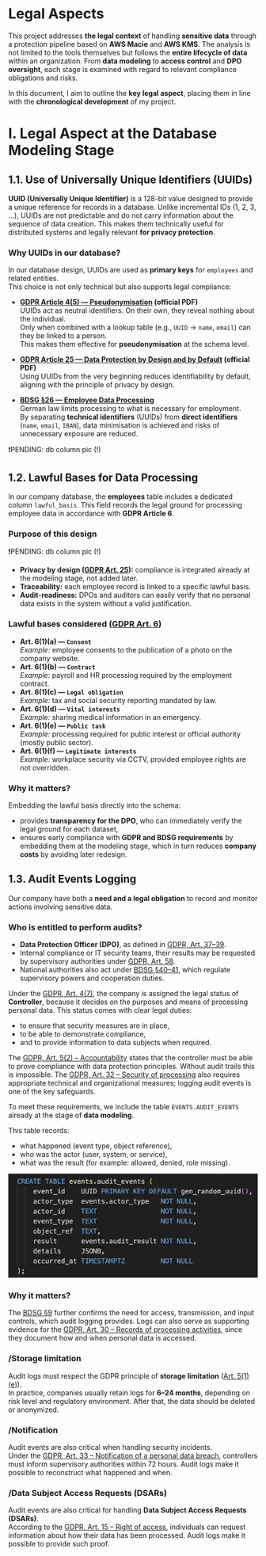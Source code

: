 # Legal Aspects

This project addresses **the legal context** of handling **sensitive data** through a protection pipeline based on **AWS Macie** and **AWS KMS**. The analysis is not limited to the tools themselves but follows the **entire lifecycle of data** within an organization.
From **data modeling** to **access control** and **DPO oversight**, each stage is examined with regard to relevant compliance obligations and risks.

In this document, I aim to outline the **key legal aspect**, placing them in line with the **chronological development** of my project.


# I. Legal Aspect at the Database Modeling Stage

## 1.1. Use of Universally Unique Identifiers (UUIDs)

**UUID (Universally Unique Identifier)** is a 128-bit value designed to provide a unique reference for records in a database.
Unlike incremental IDs (1, 2, 3, …), UUIDs are not predictable and do not carry information about the sequence of data creation. This makes them technically useful for distributed systems and legally relevant **for privacy protection**.

### Why UUIDs in our database?

In our database design, UUIDs are used as **primary keys** for `employees` and related entities.  
This choice is not only technical but also supports legal compliance:

- **[GDPR Article 4(5) — Pseudonymisation](https://eur-lex.europa.eu/legal-content/EN/TXT/PDF/?uri=CELEX:32016R0679#page=33) (official PDF)**  
  UUIDs act as neutral identifiers. On their own, they reveal nothing about the individual.  
  Only when combined with a lookup table (e.g., `UUID` → `name`, `email`) can they be linked to a person.  
  This makes them effective for **pseudonymisation** at the schema level.  

- **[GDPR Article 25 — Data Protection by Design and by Default](https://eur-lex.europa.eu/legal-content/EN/TXT/PDF/?uri=CELEX:32016R0679#page=48) (official PDF)**  
Using UUIDs from the very beginning reduces identifiability by default, aligning with the principle of privacy by design.  

- **[BDSG §26 — Employee Data Processing](https://www.gesetze-im-internet.de/bdsg_2018/__26.html)**  
  German law limits processing to what is necessary for employment.  
  By separating **technical identifiers** (UUIDs) from **direct identifiers** (`name`, `email`, `IBAN`), data minimisation is achieved and risks of unnecessary exposure are reduced.


❗PENDING: db column pic (!)

## 1.2. Lawful Bases for Data Processing

In our company database, the **employees** table includes a dedicated column `lawful_basis`.
This field records the legal ground for processing employee data in accordance with **GDPR Article 6**.

### Purpose of this design

❗PENDING: db column pic (!)

- **Privacy by design ([GDPR Art. 25](https://eur-lex.europa.eu/legal-content/EN/TXT/PDF/?uri=CELEX:32016R0679#page=48)):** compliance is integrated already at the modeling stage, not added later.  
- **Traceability:** each employee record is linked to a specific lawful basis.  
- **Audit-readiness:** DPOs and auditors can easily verify that no personal data exists in the system without a valid justification.  


### Lawful bases considered ([GDPR Art. 6](https://eur-lex.europa.eu/legal-content/EN/TXT/PDF/?uri=CELEX:32016R0679#page=36))

- **Art. 6(1)(a) — `Consent`**  
  *Example:* employee consents to the publication of a photo on the company website.  
- **Art. 6(1)(b) — `Contract`**  
  *Example:* payroll and HR processing required by the employment contract.  
- **Art. 6(1)(c) — `Legal obligation`**  
  *Example:* tax and social security reporting mandated by law.  
- **Art. 6(1)(d) — `Vital interests`**  
  *Example:* sharing medical information in an emergency.  
- **Art. 6(1)(e) — `Public task`**  
  *Example:* processing required for public interest or official authority (mostly public sector).  
- **Art. 6(1)(f) — `Legitimate interests`**  
  *Example:* workplace security via CCTV, provided employee rights are not overridden.  

### Why it matters?

Embedding the lawful basis directly into the schema:  
- provides **transparency for the DPO**, who can immediately verify the legal ground for each dataset,
- ensures early compliance with **GDPR and BDSG requirements** by embedding them at the modeling stage, which in turn reduces **company costs** by avoiding later redesign.

## 1.3. Audit Events Logging

Our company have both a **need and a legal obligation** to record and monitor actions involving sensitive data.  

### Who is entitled to perform audits?

- **Data Protection Officer (DPO)**, as defined in [GDPR, Art. 37–39](https://eur-lex.europa.eu/legal-content/EN/TXT/PDF/?uri=CELEX:32016R0679#page=55).  
- Internal compliance or IT security teams, their results may be requested by supervisory authorities under [GDPR, Art. 58](https://eur-lex.europa.eu/legal-content/EN/TXT/PDF/?uri=CELEX:32016R0679#page=69).
- National authorities also act under [BDSG §40–41](https://www.gesetze-im-internet.de/bdsg_2018/__40.html), which regulate supervisory powers and cooperation duties.


Under the [GDPR, Art. 4(7)](https://eur-lex.europa.eu/legal-content/EN/TXT/PDF/?uri=CELEX:32016R0679&from=EN#page=33), the company is assigned the legal status of **Controller**, because it decides on the purposes and means of processing personal data. This status comes with clear legal duties:  
- to ensure that security measures are in place,  
- to be able to demonstrate compliance,  
- and to provide information to data subjects when required.  

The [GDPR, Art. 5(2) – Accountability](https://eur-lex.europa.eu/legal-content/EN/TXT/PDF/?uri=CELEX:32016R0679#page=36) states that the controller must be able to prove compliance with data protection principles. Without audit trails this is impossible. The [GDPR, Art. 32 – Security of processing](https://eur-lex.europa.eu/legal-content/EN/TXT/PDF/?uri=CELEX:32016R0679#page=52) also requires appropriate technical and organizational measures; logging audit events is one of the key safeguards.

To meet these requirements, we include the table `EVENTS.AUDIT_EVENTS` already at the stage of **data modeling**.  

This table records:  
- what happened (event type, object reference),  
- who was the actor (user, system, or service),  
- what was the result (for example: allowed, denied, role missing).

![TABLE CREATION](pic/legal_aspects/audit_events_table.png)

### Why it matters? 
  The [BDSG §9](https://www.gesetze-im-internet.de/bdsg_2018/__9.html) further confirms the need for access, transmission, and input controls, which audit logging provides.
  Logs can also serve as supporting evidence for the [GDPR, Art. 30 – Records of processing activities](https://eur-lex.europa.eu/legal-content/EN/TXT/PDF/?uri=CELEX:32016R0679#page=50), since they document how and when personal data is accessed.

###  /Storage limitation
Audit logs must respect the GDPR principle of **storage limitation** ([Art. 5(1)(e)](https://eur-lex.europa.eu/legal-content/EN/TXT/PDF/?uri=CELEX:32016R0679#page=35)).  
In practice, companies usually retain logs for **6–24 months**, depending on risk level and regulatory environment. After that, the data should be deleted or anonymized.

### /Notification
Audit events are also critical when handling security incidents.  
Under the [GDPR, Art. 33 – Notification of a personal data breach](https://eur-lex.europa.eu/legal-content/EN/TXT/PDF/?uri=CELEX:32016R0679#page=52), controllers must inform supervisory authorities within 72 hours. Audit logs make it possible to reconstruct what happened and when.


### /Data Subject Access Requests (DSARs)

Audit events are also critical for handling **Data Subject Access Requests (DSARs)**.  
According to the [GDPR, Art. 15 – Right of access](https://eur-lex.europa.eu/legal-content/EN/TXT/PDF/?uri=CELEX:32016R0679#page=43), individuals can request information about how their data has been processed. Audit logs make it possible to provide such proof.  




